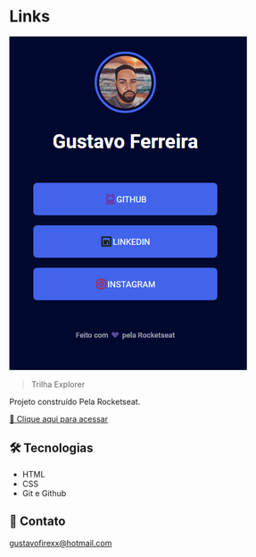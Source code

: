 # Links

![preview](./.github/preview.png)

> Trilha Explorer

Projeto construído Pela Rocketseat.

[🔗 Clique aqui para acessar](https://gustavoferreira322.github.io/Links/)


## 🛠 Tecnologias

- HTML
- CSS
- Git e Github

## 💛 Contato

gustavofirexx@hotmail.com